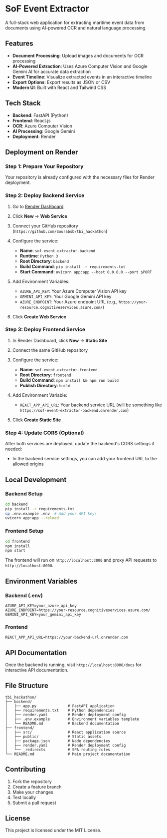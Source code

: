 # SoF Event Extractor

A full-stack web application for extracting maritime event data from documents using AI-powered OCR and natural language processing.

## Features

- **Document Processing**: Upload images and documents for OCR processing
- **AI-Powered Extraction**: Uses Azure Computer Vision and Google Gemini AI for accurate data extraction
- **Event Timeline**: Visualize extracted events in an interactive timeline
- **Export Options**: Export results as JSON or CSV
- **Modern UI**: Built with React and Tailwind CSS

## Tech Stack

- **Backend**: FastAPI (Python)
- **Frontend**: React.js
- **OCR**: Azure Computer Vision
- **AI Processing**: Google Gemini
- **Deployment**: Render

## Deployment on Render

### Step 1: Prepare Your Repository
Your repository is already configured with the necessary files for Render deployment.

### Step 2: Deploy Backend Service
1. Go to [Render Dashboard](https://dashboard.render.com)
2. Click **New** → **Web Service**
3. Connect your GitHub repository (`https://github.com/Sourabsb/tbi_hackathon`)
4. Configure the service:
   - **Name**: `sof-event-extractor-backend`
   - **Runtime**: `Python 3`
   - **Root Directory**: `backend`
   - **Build Command**: `pip install -r requirements.txt`
   - **Start Command**: `uvicorn app:app --host 0.0.0.0 --port $PORT`

5. Add Environment Variables:
   - `AZURE_API_KEY`: Your Azure Computer Vision API key
   - `GEMINI_API_KEY`: Your Google Gemini API key
   - `AZURE_ENDPOINT`: Your Azure endpoint URL (e.g., `https://your-resource.cognitiveservices.azure.com/`)

6. Click **Create Web Service**

### Step 3: Deploy Frontend Service
1. In Render Dashboard, click **New** → **Static Site**
2. Connect the same GitHub repository
3. Configure the service:
   - **Name**: `sof-event-extractor-frontend`
   - **Root Directory**: `frontend`
   - **Build Command**: `npm install && npm run build`
   - **Publish Directory**: `build`

4. Add Environment Variable:
   - `REACT_APP_API_URL`: Your backend service URL (will be something like `https://sof-event-extractor-backend.onrender.com`)

5. Click **Create Static Site**

### Step 4: Update CORS (Optional)
After both services are deployed, update the backend's CORS settings if needed:
- In the backend service settings, you can add your frontend URL to the allowed origins

## Local Development

### Backend Setup
```bash
cd backend
pip install -r requirements.txt
cp .env.example .env  # Add your API keys
uvicorn app:app --reload
```

### Frontend Setup
```bash
cd frontend
npm install
npm start
```

The frontend will run on `http://localhost:3000` and proxy API requests to `http://localhost:8000`.

## Environment Variables

### Backend (.env)
```
AZURE_API_KEY=your_azure_api_key
AZURE_ENDPOINT=https://your-resource.cognitiveservices.azure.com/
GEMINI_API_KEY=your_gemini_api_key
```

### Frontend
```
REACT_APP_API_URL=https://your-backend-url.onrender.com
```

## API Documentation

Once the backend is running, visit `http://localhost:8000/docs` for interactive API documentation.

## File Structure

```
tbi_hackathon/
├── backend/
│   ├── app.py              # FastAPI application
│   ├── requirements.txt    # Python dependencies
│   ├── render.yaml         # Render deployment config
│   ├── .env.example        # Environment variables template
│   └── README.md           # Backend documentation
├── frontend/
│   ├── src/                # React application source
│   ├── public/             # Static assets
│   ├── package.json        # Node dependencies
│   ├── render.yaml         # Render deployment config
│   └── _redirects          # SPA routing rules
└── README.md               # Main project documentation
```

## Contributing

1. Fork the repository
2. Create a feature branch
3. Make your changes
4. Test locally
5. Submit a pull request

## License

This project is licensed under the MIT License.
